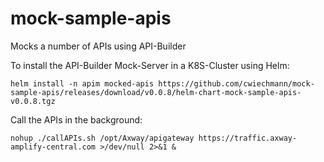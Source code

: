 # mock-sample-apis
 Mocks a number of APIs using API-Builder

To install the API-Builder Mock-Server in a K8S-Cluster using Helm:

```
helm install -n apim mocked-apis https://github.com/cwiechmann/mock-sample-apis/releases/download/v0.0.8/helm-chart-mock-sample-apis-v0.0.8.tgz
```

Call the APIs in the background:
```
nohup ./callAPIs.sh /opt/Axway/apigateway https://traffic.axway-amplify-central.com >/dev/null 2>&1 &
```
